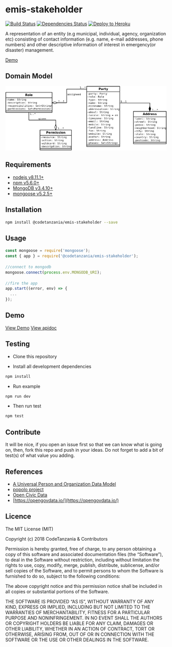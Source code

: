 # emis-stakeholder

[![Build Status](https://travis-ci.org/CodeTanzania/emis-stakeholder.svg?branch=develop)](https://travis-ci.org/codetanzania/emis-stakeholder)
[![Dependencies Status](https://david-dm.org/CodeTanzania/emis-stakeholder/status.svg?style=flat-square)](https://david-dm.org/CodeTanzania/emis-stakeholder)
[![Deploy to Heroku](https://www.herokucdn.com/deploy/button.png)](https://heroku.com/deploy?template=https://github.com/CodeTanzania/emis-stakeholder/tree/develop)

A representation of an entity (e.g municipal, individual, agency, organization etc) consisting of contact information (e.g. name, e-mail addresses, phone numbers) and other descriptive information of interest in emergency(or disaster) management.

[Demo](https://emis-stakeholders.herokuapp.com/v1/parties)

## Domain Model

![EMIS Stakeholder Domain Model](https://raw.githubusercontent.com/CodeTanzania/emis-stakeholder/develop/specifications/stakeholder.model.png)

## Requirements

- [nodejs v8.11.1+](https://nodejs.org)
- [npm v5.6.0+](https://www.npmjs.com/)
- [MongoDB v3.4.10+](https://www.mongodb.com/)
- [mongoose v5.2.5+](https://github.com/Automattic/mongoose)

## Installation

```sh
npm install @codetanzania/emis-stakeholder --save
```

## Usage

```js
const mongoose = require('mongoose');
const { app } = require('@codetanzania/emis-stakeholder');

//connect to mongodb
mongoose.connect(process.env.MONGODB_URI);

//fire the app
app.start((error, env) => {
  ...
});

```

## Demo
[View Demo](https://emis-stakeholders.herokuapp.com/v1/parties)
[View apidoc](https://codetanzania.github.io/emis-stakeholder/)

## Testing

- Clone this repository

- Install all development dependencies

```sh
npm install
```

- Run example

```sh
npm run dev
```

- Then run test

```sh
npm test
```

## Contribute

It will be nice, if you open an issue first so that we can know what is going on, then, fork this repo and push in your ideas. Do not forget to add a bit of test(s) of what value you adding.

## References
- [A Universal Person and Organization Data Model](http://tdan.com/a-universal-person-and-organization-data-model/5014)
- [popolo project](https://www.popoloproject.com/)
- [Open Civic Data](http://docs.opencivicdata.org/en/latest/index.html)
- [https://opengovdata.io/](https://opengovdata.io/)

## Licence

The MIT License (MIT)

Copyright (c) 2018 CodeTanzania & Contributors

Permission is hereby granted, free of charge, to any person obtaining a copy of this software and associated documentation files (the “Software”), to deal in the Software without restriction, including without limitation the rights to use, copy, modify, merge, publish, distribute, sublicense, and/or sell copies of the Software, and to permit persons to whom the Software is furnished to do so, subject to the following conditions:

The above copyright notice and this permission notice shall be included in all copies or substantial portions of the Software.

THE SOFTWARE IS PROVIDED “AS IS”, WITHOUT WARRANTY OF ANY KIND, EXPRESS OR IMPLIED, INCLUDING BUT NOT LIMITED TO THE WARRANTIES OF MERCHANTABILITY, FITNESS FOR A PARTICULAR PURPOSE AND NONINFRINGEMENT. IN NO EVENT SHALL THE AUTHORS OR COPYRIGHT HOLDERS BE LIABLE FOR ANY CLAIM, DAMAGES OR OTHER LIABILITY, WHETHER IN AN ACTION OF CONTRACT, TORT OR OTHERWISE, ARISING FROM, OUT OF OR IN CONNECTION WITH THE SOFTWARE OR THE USE OR OTHER DEALINGS IN THE SOFTWARE.
